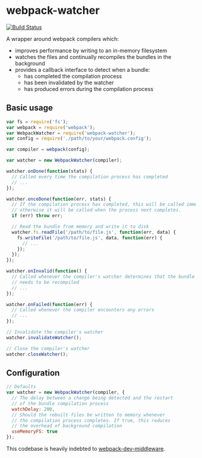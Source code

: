 webpack-watcher
===============

[![Build Status](https://travis-ci.org/markfinger/webpack-watcher.svg?branch=master)](https://travis-ci.org/markfinger/webpack-watcher)


A wrapper around webpack compilers which:
- improves performance by writing to an in-memory filesystem
- watches the files and continually recompiles the bundles in the background
- provides a callback interface to detect when a bundle:
  - has completed the compilation process
  - has been invalidated by the watcher
  - has produced errors during the compilation process

Basic usage
-----------

```javascript
var fs = require('fs');
var webpack = require('webpack');
var WebpackWatcher = require('webpack-watcher');
var config = require('./path/to/your/webpack.config');

var compiler = webpack(config);

var watcher = new WebpackWatcher(compiler);

watcher.onDone(function(stats) {
  // Called every time the compilation process has completed
  // ...
});

watcher.onceDone(function(err, stats) {
  // If the compilation process has completed, this will be called immediately,
  // otherwise it will be called when the process next completes.
  if (err) throw err;

  // Read the bundle from memory and write it to disk
  watcher.fs.readFile('/path/to/file.js', function(err, data) {
    fs.writeFile('/path/to/file.js', data, function(err) {
      // ...
    });
  });
});

watcher.onInvalid(function() {
  // Called whenever the compiler's watcher determines that the bundle
  // needs to be recompiled
  // ...
});

watcher.onFailed(function(err) {
  // Called whenever the compiler encounters any errors
  // ...
});

// Invalidate the compiler's watcher
watcher.invalidateWatcher();

// Close the compiler's watcher
watcher.closeWatcher();
```


Configuration
-------------

```javascript
// Defaults
var watcher = new WebpackWatcher(compiler, {
  // The delay between a change being detected and the restart
  // of the bundle compilation process
  watchDelay: 200,
  // Should the rebuilt files be written to memory whenever
  // the compilation process completes. If true, this reduces
  // the overhead of background compilation
  useMemoryFS: true
});
```

This codebase is heavily indebted to [webpack-dev-middleware](https://github.com/webpack/webpack-dev-middleware).
